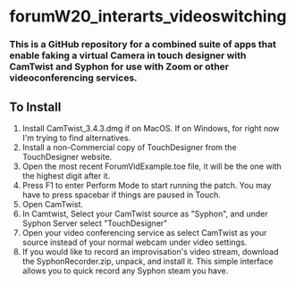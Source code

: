 # forumW20_interarts_videoswitching

### This is a GitHub repository for a combined suite of apps that enable faking a virtual Camera in touch designer with CamTwist and Syphon for use with Zoom or other videoconferencing services.

## To Install
1. Install CamTwist_3.4.3.dmg if on MacOS. If on Windows, for right now I'm trying to find alternatives.
2. Install a non-Commercial copy of TouchDesigner from the TouchDesigner website.
3. Open the most recent ForumVidExample.toe file, it will be the one with the highest digit after it.
4. Press F1 to enter Perform Mode to start running the patch. You may have to press spacebar if things are paused in Touch.
5. Open CamTwist.
5. In Camtwist, Select your CamTwist source as "Syphon", and under Syphon Server select "TouchDesigner"
6. Open your video conferencing service as select CamTwist as your source instead of your normal webcam under video settings.
7. If you would like to record an improvisation's video stream, download the SyphonRecorder.zip, unpack, and install it. This simple interface allows you to quick record any Syphon steam you have.

